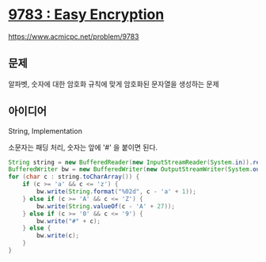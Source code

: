 # [9783 : Easy Encryption](https://www.acmicpc.net/problem/9783)
https://www.acmicpc.net/problem/9783

## 문제
알파벳, 숫자에 대한 암호화 규칙에 맞게 암호화된 문자열을 생성하는 문제

## 아이디어
String, Implementation

소문자는 패딩 처리, 숫자는 앞에 '#' 을 붙이면 된다.
```java
String string = new BufferedReader(new InputStreamReader(System.in)).readLine();
BufferedWriter bw = new BufferedWriter(new OutputStreamWriter(System.out));
for (char c : string.toCharArray()) {
    if (c >= 'a' && c <= 'z') {
        bw.write(String.format("%02d", c - 'a' + 1));
    } else if (c >= 'A' && c <= 'Z') {
        bw.write(String.valueOf(c - 'A' + 27));
    } else if (c >= '0' && c <= '9') {
        bw.write("#" + c);
    } else {
        bw.write(c);
    }
}
```